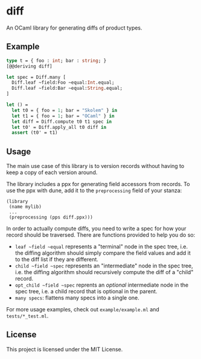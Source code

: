 # diff
An OCaml library for generating diffs of product types.

## Example
```ocaml
type t = { foo : int; bar : string; }
[@@deriving diff]

let spec = Diff.many [
  Diff.leaf ~field:Foo ~equal:Int.equal;
  Diff.leaf ~field:Bar ~equal:String.equal;
]

let () =
  let t0 = { foo = 1; bar = "Skolem" } in
  let t1 = { foo = 1; bar = "OCaml" } in
  let diff = Diff.compute t0 t1 spec in
  let t0' = Diff.apply_all t0 diff in
  assert (t0' = t1)
```

## Usage

The main use case of this library is to version records without having to keep a copy of each version around.

The library includes a ppx for generating field accessors from records. To use the ppx with dune, add it to the `preprocessing` field of your stanza:
```dune
(library
 (name mylib)
 ...
 (preprocessing (pps diff.ppx)))
```

In order to actually compute diffs, you need to write a spec for how your record should be traversed. There are functions provided to help you do so:

- `leaf ~field ~equal` represents a "terminal" node in the spec tree, i.e. the diffing algorithm should simply compare the field values and add it to the diff list if they are different.
- `child ~field ~spec` represents an "intermediate" node in the spec tree, i.e. the diffing algorithm should recursively compute the diff of a "child" record.
- `opt_child ~field ~spec` reprents an *optional* intermediate node in the spec tree, i.e. a child record that is optional in the parent.
- `many specs`: flattens many specs into a single one.

For more usage examples, check out `example/example.ml` and `tests/*_test.ml`.

## License
This project is licensed under the MIT License.
